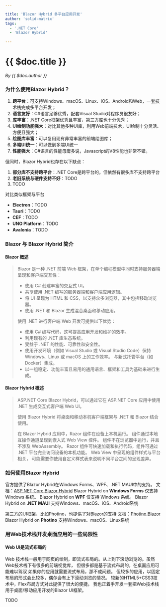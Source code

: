 ```yaml
---

title: 'Blazor Hybrid 多平台应用开发'
author: 'solid-matrix'
tags:
  - '.NET Core'
  - 'Blazor Hybrid'

---
```


# {{ $doc.title }}

*By {{ $doc.author }}*


### 为什么使用Blazor Hybrid？

1. **跨平台**：可支持Windows、macOS、Linux、iOS、Android和Web，一套技术栈完成多平台开发；
2. **语言友好**：C#语言足够优秀，配套Visual Studio对程序员很友好；
3. **库丰富**：.NET Core框架优秀且丰富，第三方库也十分优秀；
4. **UI绘制功能强大**：对比其他多种UI库，利用Web前端技术，UI绘制十分灵活、方便且强大；
5. **绘图库丰富**：可以复用现有非常丰富的前端绘图库；
6. **多端UI统一**：可以做到多端UI统一
7. **性能强大**：C#语言的性能毋庸多说，Javascript的V8性能也非常不错。

但同时，Blazor Hybrid也存在以下缺点：

1. **部分库不支持跨平台**：.NET Core是跨平台的，但依然有很多库不支持跨平台
2. **老旧系统与硬件支持不好**：TODO
3. TODO

对比类似框架与平台

- **Electron**：TODO
- **Tauri**：TODO
- **CEF**：TODO
- **UNO Platform**：TODO
- **Avalonia**：TODO

### Blazor 与 Blazor Hybrid 简介

#### Blazor 概述

> Blazor 是一种 .NET 前端 Web 框架，在单个编程模型中同时支持服务器端呈现和客户端交互性：
>
> - 使用 C# 创建丰富的交互式 UI。
> - 共享使用 .NET 编写的服务器端和客户端应用逻辑。
> - 将 UI 呈现为 HTML 和 CSS，以支持众多浏览器，其中包括移动浏览器。
> - 使用 .NET 和 Blazor 生成混合桌面和移动应用。
>
> 使用 .NET 进行客户端 Web 开发可提供以下优势：
>
> - 使用 C# 编写代码，这可提高应用开发和维护的效率。
> - 利用现有的 .NET 库生态系统。
> - 受益于 .NET 的性能、可靠性和安全性。
> - 使用开发环境（例如 Visual Studio 或 Visual Studio Code）保持 Windows、Linux 或 macOS 上的工作效率。 与新式托管平台（如 Docker）集成。
> - 以一组稳定、功能丰富且易用的通用语言、框架和工具为基础来进行生成。

#### Blazor Hybrid 概述

> ASP.NET Core Blazor Hybrid，可以通过它在 ASP.NET Core 应用中使用 .NET 生成交互式客户端 Web UI。
>
> 使用 Blazor Hybrid 将桌面和移动本机客户端框架与 .NET 和 Blazor 结合使用。
>
> 在 Blazor Hybrid 应用中，Razor 组件在设备上本机运行。 组件通过本地互操作通道呈现到嵌入式 Web View 控件。 组件不在浏览器中运行，并且不涉及 WebAssembly。 Razor 组件可快速加载和执行代码，组件可通过 .NET 平台完全访问设备的本机功能。 Web View 中呈现的组件样式与平台相关， 可能需要你使用自定义样式表来说明不同平台之间的呈现差异。

### 如何使用Blazor Hybrid

官方提供了Blazor Hybrid在Windows Forms、WPF、.NET MAUI中的支持。
文档：[ASP.NET Core Blazor Hybrid](https://learn.microsoft.com/en-us/aspnet/core/blazor/hybrid)
Blazor Hybrid on **Windows Forms** 仅支持 Windows 系统。
Blazor Hybrid on **WPF** 仅支持 Windows 系统。
Blazor Hybrid on **.NET MAUI** 支持Windows、macOS、iOS、Android系统

第三方的UI框架，比如Photino，也提供了对Blazor的支持
文档：[Photino.Blazor](https://docs.tryphotino.io/Photino-Blazor)
Blazor Hybrid on **Photino** 支持Windows、macOS、Linux系统

### 用Web技术栈开发桌面应用的一些局限性

#### Web UI是流式布局的

Web 技术栈一般用于网页的绘制，即流式布局的。从上到下滚动浏览的。虽然Web技术栈下有很多的前端视觉库， 但很多都是基于流式布局的，在桌面应用可能难以驾驭
如果你的应用就需要流式布局，那不成问题。
但较多的应用，以固定布局的形式会比较多，偶尔会有上下滚动浏览的情况。
较新的HTML5+CSS3技术中，Flex布局方式对此提供了很大的便捷。
我也正着手开发一套把Web技术栈用于桌面/移动应用开发的Blazor UI框架。

TODO
